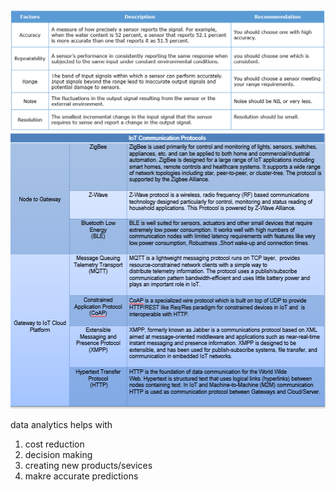 ![](2022-08-26-16-00-57.png)
![](2022-08-26-16-39-29.png)

data analytics helps with 
1. cost reduction
2. decision making
3. creating new products/sevices
4. makre accurate predictions